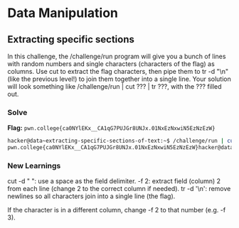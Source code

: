 # Data Manipulation

## Extracting specific sections
In this challenge, the /challenge/run program will give you a bunch of lines with random numbers and single characters (characters of the flag) as columns. Use cut to extract the flag characters, then pipe them to tr -d "\n" (like the previous level!) to join them together into a single line. Your solution will look something like /challenge/run | cut ??? | tr ???, with the ??? filled out.

### Solve
**Flag:** `pwn.college{ca0NYlEKx__CA1qG7PUJGr8UNJx.01NxEzNxwiN5EzNzEzW}`


```bash
hacker@data~extracting-specific-sections-of-text:~$ /challenge/run | cut -d " " -f 2 | tr -d '\n'
pwn.college{ca0NYlEKx__CA1qG7PUJGr8UNJx.01NxEzNxwiN5EzNzEzW}hacker@data~extracting-specific-sections-of-text:~$  
```
### New Learnings
cut -d " ": use a space as the field delimiter.
-f 2: extract field (column) 2 from each line (change 2 to the correct column if needed).
tr -d '\n': remove newlines so all characters join into a single line (the flag).

If the character is in a different column, change -f 2 to that number (e.g. -f 3).